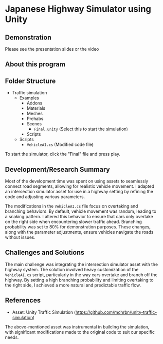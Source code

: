 # Japanese Highway Simulator using Unity

## Demonstration

Please see the presentation slides or the video


## About this program



## Folder Structure

- Traffic simulation
  - Examples
    - Addons
    - Materials
    - Meshes
    - Prehabs
    - Scenes
      - `Final.unity` (Select this to start the simulation)
    - Scripts
  - Scripts
    - `VehicleAI.cs` (Modified code file)

To start the simulator, click the "Final" file and press play.

## Development/Research Summary

Most of the development time was spent on using assets to seamlessly connect road segments, allowing for realistic vehicle movement. I adapted an intersection simulator asset for use in a highway setting by refining the code and adjusting various parameters.

The modifications in the `VehicleAI.cs` file focus on overtaking and branching behaviors. By default, vehicle movement was random, leading to a snaking pattern. I altered this behavior to ensure that cars only overtake on the right side when encountering slower traffic ahead. Branching probability was set to 80% for demonstration purposes. These changes, along with the parameter adjustments, ensure vehicles navigate the roads without issues.

## Challenges and Solutions

The main challenge was integrating the intersection simulator asset with the highway system. The solution involved heavy customization of the `VehicleAI.cs` script, particularly in the way cars overtake and branch off the highway. By setting a high branching probability and limiting overtaking to the right side, I achieved a more natural and predictable traffic flow.

## References

- Asset: Unity Traffic Simulation
  (https://github.com/mchrbn/unity-traffic-simulation)

The above-mentioned asset was instrumental in building the simulation, with significant modifications made to the original code to suit our specific needs.


